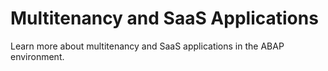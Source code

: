 <!-- loio81659c0f5a2b4ca0999329b5b6c60548 -->

# Multitenancy and SaaS Applications

Learn more about multitenancy and SaaS applications in the ABAP environment.

